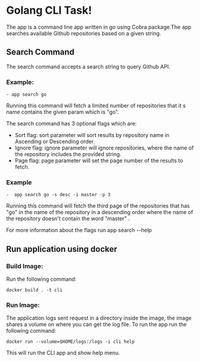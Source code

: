 # Golang CLI Task!

The app is a command line app written in go using Cobra package.The app searches available Github repositories based on a given string.

## Search Command

The search command accepts a search string to query Github API.

### Example:

    - app search go

Running this command will fetch a limited number of repositories that it s name contains the given param which is "go".

The search command has 3 optional flags which are:

- Sort flag: sort parameter will sort results by repository name in Ascending or Descending order.
- Ignore flag: ignore parameter will ignore repositories, where the name of the repository includes the provided string.
- Page flag: page parameter will set the page number of the results to fetch.

### Example

    -  app search go -s desc -i master -p 3

Running this command will fetch the third page of the repositories that has "go" in the name of the repository in a descending order where the name of the repository doesn't contain the word "master" .

For more information about the flags run app search --help

## Run application using docker

### Build Image:

Run the following command:

    docker build . -t cli

### Run Image:

The application logs sent request in a directory inside the image, the image shares a volume on where you can get the log file.
To run the app run the following command:

    docker run --volume=$HOME/logs:/logs -i cli help

This will run the CLI app and show help menu.
